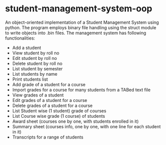 # student-management-system-oop
An object-oriented implementation of a Student Management System using python.
The program employs binary file handling using the struct module to write objects into .bin files. The management system has following functionalities:

- Add a student
- View student by roll no
- Edit student by roll no
- Delete student by roll no
- List student by semester
- List students by name
- Print students list
- Add grade of a student for a course
- Import grades for a course for many students from a TABed text file
- View grades of a student
- Edit grades of a student for a course
- Delete grades of a student for a course
- List Student wise (1 student) grade of courses
- List Course wise grade (1 course) of students
- Award sheet (courses one by one, with students enrolled in it)
- Summary sheet (courses info, one by one, with one line for each student in it)
- Transcripts for a range of students
